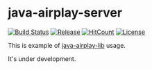 # java-airplay-server

[![Build Status](https://travis-ci.com/serezhka/java-airplay-server.svg?branch=master)](https://travis-ci.com/serezhka/java-airplay-server) [![Release](https://jitpack.io/v/serezhka/java-airplay-server.svg)](https://jitpack.io/#serezhka/java-airplay-server) [![HitCount](http://hits.dwyl.io/serezhka/java-airplay-server.svg)](http://hits.dwyl.io/serezhka/java-airplay-server) [![License](https://img.shields.io/badge/license-MIT-blue.svg)](http://opensource.org/licenses/MIT)

This is example of [java-airplay-lib](https://github.com/serezhka/java-airplay-lib) usage.

It's under development. 
